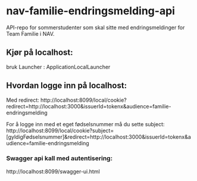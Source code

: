 # nav-familie-endringsmelding-api
API-repo for sommerstudenter som skal sitte med endringsmeldinger for Team Familie i NAV.

## Kjør på localhost:
bruk Launcher : ApplicationLocalLauncher 


## Hvordan logge inn på localhost:
Med redirect:
http://localhost:8099/local/cookie?redirect=http://localhost:3000&issuerId=tokenx&audience=familie-endringsmelding

For å logge inn med et eget fødselsnummer må du sette subject:
http://localhost:8099/local/cookie?subject=[gyldigFødselsnummer]&redirect=http://localhost:3000&issuerId=tokenx&audience=familie-endringsmelding

### Swagger api kall med autentisering:
http://localhost:8099/swagger-ui.html
